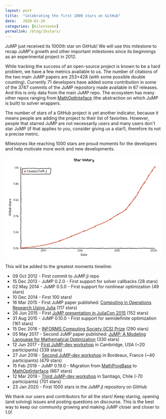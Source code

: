 ```yaml
---
layout: post
title:  "Celebrating the first 1000 stars on GitHub"
date:   2020-01-26
categories: [milestones]
permalink: /blog/1kstars/
---
```


JuMP just received its 1000th star on GitHub! We will use this milestone to recap JuMP's growth and other important milestones since its beginnings as an experimental project in 2012.

While tracking the success of an open-source project is known to be a hard problem, we have a few metrics available to us.
The number of citations of the two main JuMP papers are 253+428 (with some possible double counting).
Currently 71 developers have added some contribution in some of the 3747 commits of the JuMP repository made available in 67 releases. And this is only data from the main JuMP repo. The ecosystem has many other repos ranging from [MathOptInteface](https://github.com/JuliaOpt/MathOptInterface.jl) (the abstraction on which JuMP is built) to solver wrappers.

The number of stars of a GitHub project is yet another indicator, because it means people are adding the project to their list of favorites. However, people that starred JuMP are not necessarily users and many users don't star JuMP (if that applies to you, consider giving us a star!), therefore its not a precise metric.

Milestones like reaching 1000 stars are proud moments for the developers and help motivate more work and new developments.

<img src="/assets/news/1kstars/1kstars_plot.jpg" alt="The growth of JuMP 2012 - 2020. Obtained with https://star-history.t9t.io/">


This will be added to the greatest moments timeline:

* 09 Oct 2012 - First commit to JuMP.jl repo
* 15 Dec 2013 - JuMP 0.2.0 - First support for solver callbacks (28 stars)
* 02 May 2014 - JuMP 0.5.0 - First support for nonlinear optimization (49 stars)
* 10 Dec 2014 - First 100 stars!
* 16 Mar 2015 - First JuMP paper published: [Computing in Operations Research Using Julia](https://pubsonline.informs.org/doi/abs/10.1287/ijoc.2014.0623?journalCode=ijoc) (117 stars)
* 26 Jun 2015 - First [JuMP presentation in JuliaCon 2015](https://youtu.be/7LNeR299q88) (152 stars)
* 31 Aug 2015 - JuMP 0.10.0 - First support for semidefinite optimization (161 stars)
* 15 Dec 2016 - [INFORMS Computing Society (ICS) Prize](https://connect.informs.org/computing/awards/ics-prize) (290 stars)
* 05 May 2017 - Second JuMP paper published: [JuMP: A Modeling Language for Mathematical Optimization](https://epubs.siam.org/doi/abs/10.1137/15M1020575?journalCode=siread) (330 stars)
* 12 Jun 2017 - [First JuMP-dev workshop](https://jump.dev/meetings/mit2017/) in Cambridge, USA (~20 participants) (339 stars)
* 27 Jun 2018 - [Second JuMP-dev workshop](https://jump.dev/meetings/bordeaux2018/) in Bordeaux, France (~40 participants) (479 stars)
* 15 Feb 2019 - JuMP 0.19.0 - Migration from [MathProgBase](https://github.com/JuliaOpt/MathProgBase.jl) to [MathOptInterface](https://github.com/JuliaOpt/MathOptInterface.jl) (667 stars)
* 12 Mar 2019 - [Third JuMP-dev workshop](https://jump.dev/meetings/santiago2019/) in Santiago, Chile (-70 participants) (701 stars)
* 23 Jan 2020 - First 1000 stars in the JuMP.jl repository on GitHub

We thank our users and contributors for all the stars! Keep staring, opening (and solving) issues and posting questions on discourse. This is the best way to keep our community growing and making JuMP closer and closer to 1.0!
